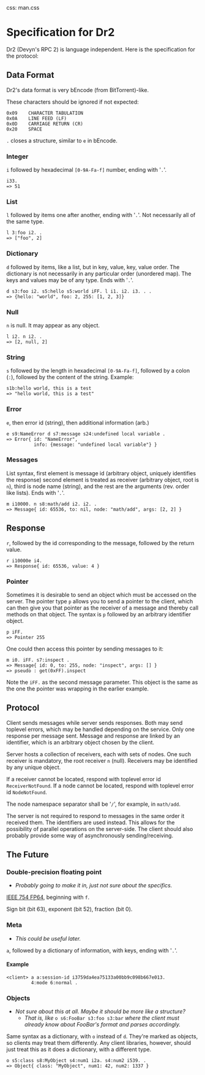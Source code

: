 css: man.css

# Specification for Dr2

Dr2 (Devyn's RPC 2) is language independent. Here is the specification
for the protocol:

## Data Format

Dr2's data format is very bEncode (from BitTorrent)-like.

These characters should be ignored if not expected:

    0x09    CHARACTER TABULATION
    0x0A    LINE FEED (LF)
    0x0D    CARRIAGE RETURN (CR)
    0x20    SPACE

`.` closes a structure, similar to `e` in bEncode.

### Integer

`i` followed by hexadecimal `[0-9A-Fa-f]` number, ending with '`.`'.

    i33.
    => 51

### List

`l`  followed by  items one  after  another, ending  with '`.`'.   Not
necessarily all of the same type.

    l 3:foo i2. .
    => ["foo", 2]

### Dictionary

`d` followed  by items,  like a  list, but in  key, value,  key, value
order.   The dictionary  is not  necessarily in  any  particular order
(unordered map).  The keys and  values may be  of any type.  Ends with
'`.`'.

    d s3:foo i2. s5:hello s5:world iFF. l i1. i2. i3. . .
    => {hello: "world", foo: 2, 255: [1, 2, 3]}

### Null

`n` is null. It may appear as any object.

    l i2. n i2. .
    => [2, null, 2]

### String

`s` followed by the length in hexadecimal `[0-9A-Fa-f]`, followed by a
colon (`:`), followed by the content of the string. Example:

    s1b:hello world, this is a test
    => "hello world, this is a test"

### Error

`e`, then error id (string), then additional information (arb.)

    e s9:NameError d s7:message s24:undefined local variable .
    => Error{ id: "NameError",
              info: {message: "undefined local variable"} }

### Messages

List syntax,  first element is message id  (arbitrary object, uniquely
identifies  the  response)  second  element  is  treated  as  receiver
(arbitrary object, root is `n`), third is node name (string), and the
rest are the arguments (rev. order like lists). Ends with '`.`'.

    m i10000. n s8:math/add i2. i2. .
    => Message{ id: 65536, to: nil, node: "math/add", args: [2, 2] }

## Response

`r`, followed by the id  corresponding to the message, followed by the
return value.

    r i10000e i4.
    => Response{ id: 65536, value: 4 }

### Pointer

Sometimes it is desirable to send  an object which must be accessed on
the server. The  pointer type `p` allows you to send  a pointer to the
client, which  can then  give you  that pointer as  the receiver  of a
message and  thereby call  methods on that  object. The syntax  is `p`
followed by an arbitrary identifier object.

    p iFF.
    => Pointer 255

One could then access this pointer by sending messages to it:

    m i0. iFF. s7:inspect .
    => Message{ id: 0, to: 255, node: "inspect", args: [] }
    => pseudo : get(0xFF).inspect

Note the  `iFF.` as the second  message parameter. This  object is the
same as the one the pointer was wrapping in the earlier example.

## Protocol

Client  sends messages while  server sends  responses.  Both  may send
toplevel errors, which  may be handled depending on  the service. Only
one response per  message sent. Message and response  are linked by an
identifier, which is an arbitrary object chosen by the client.

Server hosts a  collection of receivers, each with  sets of nodes. One
such receiver  is mandatory, the  root receiver `n`  (null). Receivers
may be identified by any unique object.

If  a receiver  cannot  be  located, respond  with  toplevel error  id
`ReceiverNotFound`. If a node cannot be located, respond with toplevel
error id `NodeNotFound`.

The node namespace separator shall be '`/`', for example, in `math/add`.

The server is not required to respond to messages in the same order it
received them. The  identifiers are used instead. This  allows for the
possibility  of parallel  operations  on the  server-side. The  client
should   also   probably    provide   some   way   of   asynchronously
sending/receiving.

## The Future

### Double-precision floating point

- *Probably going to make it in, just not sure about the specifics.*

[IEEE 754 FP64](http://en.wikipedia.org/wiki/Double_precision_floating-point_format),
beginning with `f`.

Sign bit (bit 63), exponent (bit 52), fraction (bit 0).

### Meta

- *This could be useful later.*

`a`, followed by a dictionary of information, with keys, ending with '`.`'.

#### Example

    <client> a a:session-id i3759da4ea75133a00bb9c098b667e013.
             4:mode 6:normal .

### Objects

- *Not sure about this at all. Maybe it should be more like a structure?*
  - *That is, like* `o s6:FooBar s3:foo s3:bar` *where the client must already know about FooBar's format and parses accordingly.*

Same syntax as  a dictionary, with `o` instead  of `d`. They're marked
as  objects,  so  clients  may  treat  them  differently.  Any  client
libraries, however,  should just treat  this as it does  a dictionary,
with a different type.

    o s5:class s8:MyObject s4:num1 i2a. s4:num2 i539. .
    => Object{ class: "MyObject", num1: 42, num2: 1337 }
